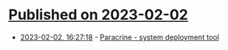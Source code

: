 # [Published on 2023-02-02](index.md)

* [2023-02-02, 16:27:18](https://lobste.rs/s/bygjlc/paracrine_system_deployment_tool) - [Paracrine - system deployment tool](https://tevps.net/blog/2023/01/31/paracrine/)
